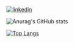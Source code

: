 [![linkedin](https://img.shields.io/badge/LinkedIn-0077B5?style=for-the-badge&logo=linkedin&logoColor=white)](https://www.linkedin.com/in/patrick-ferreira-carvalho-4a1b79237/{:target=_blank})

![Anurag's GitHub stats](https://github-readme-stats.vercel.app/api?username=patrickfc17&show_icons=true&theme=tokyonight)

[![Top Langs](https://github-readme-stats.vercel.app/api/top-langs/?username=patrickfc17&show_icons=true&layout=compact&theme=tokyonight)](https://github.com/anuraghazra/github-readme-stats)
